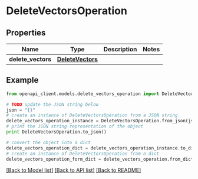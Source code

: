 # DeleteVectorsOperation


## Properties
Name | Type | Description | Notes
------------ | ------------- | ------------- | -------------
**delete_vectors** | [**DeleteVectors**](DeleteVectors.md) |  | 

## Example

```python
from openapi_client.models.delete_vectors_operation import DeleteVectorsOperation

# TODO update the JSON string below
json = "{}"
# create an instance of DeleteVectorsOperation from a JSON string
delete_vectors_operation_instance = DeleteVectorsOperation.from_json(json)
# print the JSON string representation of the object
print DeleteVectorsOperation.to_json()

# convert the object into a dict
delete_vectors_operation_dict = delete_vectors_operation_instance.to_dict()
# create an instance of DeleteVectorsOperation from a dict
delete_vectors_operation_form_dict = delete_vectors_operation.from_dict(delete_vectors_operation_dict)
```
[[Back to Model list]](../README.md#documentation-for-models) [[Back to API list]](../README.md#documentation-for-api-endpoints) [[Back to README]](../README.md)


